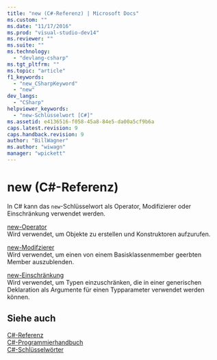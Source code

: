 ```yaml
---
title: "new (C#-Referenz) | Microsoft Docs"
ms.custom: ""
ms.date: "11/17/2016"
ms.prod: "visual-studio-dev14"
ms.reviewer: ""
ms.suite: ""
ms.technology: 
  - "devlang-csharp"
ms.tgt_pltfrm: ""
ms.topic: "article"
f1_keywords: 
  - "new_CSharpKeyword"
  - "new"
dev_langs: 
  - "CSharp"
helpviewer_keywords: 
  - "new-Schlüsselwort [C#]"
ms.assetid: e4136516-f058-45a8-84e5-da00a5cf9b6a
caps.latest.revision: 9
caps.handback.revision: 9
author: "BillWagner"
ms.author: "wiwagn"
manager: "wpickett"
---
```

# new (C#-Referenz)
In C\# kann das `new`\-Schlüsselwort als Operator, Modifizierer oder Einschränkung verwendet werden.  
  
 [new\-Operator](../../../csharp/language-reference/keywords/new-operator.md)  
 Wird verwendet, um Objekte zu erstellen und Konstruktoren aufzurufen.  
  
 [new\-Modifzierer](../../../csharp/language-reference/keywords/new-modifier.md)  
 Wird verwendet, um einen von einem Basisklassenmember geerbten Member auszublenden.  
  
 [new\-Einschränkung](../../../csharp/language-reference/keywords/new-constraint.md)  
 Wird verwendet, um Typen einzuschränken, die in einer generischen Deklaration als Argumente für einen Typparameter verwendet werden können.  
  
## Siehe auch  
 [C\#\-Referenz](../../../csharp/language-reference/index.md)   
 [C\#\-Programmierhandbuch](../../../csharp/programming-guide/index.md)   
 [C\#\-Schlüsselwörter](../../../csharp/language-reference/keywords/index.md)